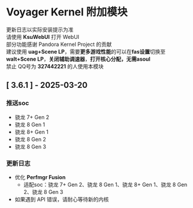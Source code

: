 # Voyager Kernel 附加模块
更新日志以实际安装提示为准  
请使用 **KsuWebUI** 打开 WebUI  
部分功能感谢 Pandora Kernel Project 的贡献  
建议使用 **uag+Scene LP**，需要**更多游戏性能**的可以在**fas设置**切换至**walt+Scene LP**，**关闭辅助调速器**，**打开核心分配，无需asoul**  
禁止 QQ号为 **327442221** 的人使用本模块

## [ 3.6.1 ] - 2025-03-20

### 推送soc

- 骁龙 7+ Gen 2
- 骁龙 8 Gen 1
- 骁龙 8+ Gen 1
- 骁龙 8 Gen 2
- 骁龙 8 Gen 3

### 更新日志

- 优化 **Perfmgr Fusion**
    - 适配soc：骁龙 7+ Gen 2、骁龙 8 Gen 1、骁龙 8+ Gen 1、骁龙 8 Gen 2、骁龙 8 Gen 3
- 如果遇到 API 错误，请耐心等待新的内核
